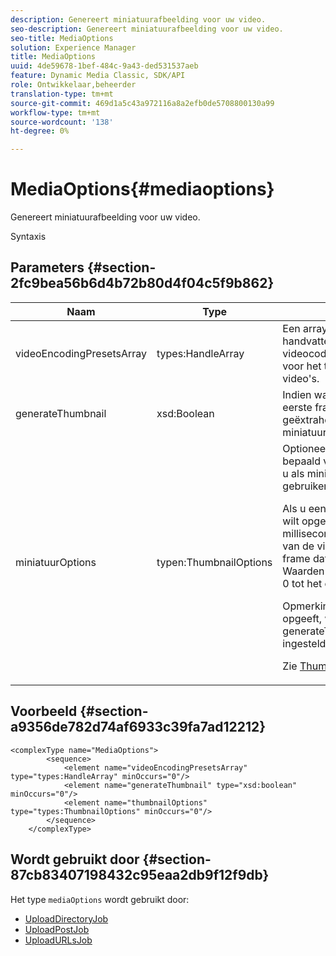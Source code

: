 ```yaml
---
description: Genereert miniatuurafbeelding voor uw video.
seo-description: Genereert miniatuurafbeelding voor uw video.
seo-title: MediaOptions
solution: Experience Manager
title: MediaOptions
uuid: 4de59678-1bef-484c-9a43-ded531537aeb
feature: Dynamic Media Classic, SDK/API
role: Ontwikkelaar,beheerder
translation-type: tm+mt
source-git-commit: 469d1a5c43a972116a8a2efb0de5708800130a99
workflow-type: tm+mt
source-wordcount: '138'
ht-degree: 0%

---
```



# MediaOptions{#mediaoptions}

Genereert miniatuurafbeelding voor uw video.

Syntaxis

## Parameters {#section-2fc9bea56b6d4b72b80d4f04c5f9b862}

<table id="table_04100BB8ABD84EF68B0A7CE3AD946414"> 
 <thead> 
  <tr> 
   <th colname="col1" class="entry"> Naam </th> 
   <th colname="col2" class="entry"> Type </th> 
   <th colname="col3" class="entry"> Beschrijving </th> 
  </tr> 
 </thead>
 <tbody> 
  <tr> 
   <td colname="col1"> <span class="codeph"> <span class="varname"> videoEncodingPresetsArray</span> </span> </td> 
   <td colname="col2"> <span class="codeph"> types:HandleArray</span> </td> 
   <td colname="col3">Een array met <span class="codeph"> PropertySet</span> handvatten die verwijzen naar videocoderingsvoorinstellingen voor het transcoderen van video's. </td> 
  </tr> 
  <tr> 
   <td colname="col1"> <span class="codeph"> <span class="varname"> generateThumbnail</span> </span> </td> 
   <td colname="col2"> <span class="codeph"> xsd:Boolean</span> </td> 
   <td colname="col3"> Indien waar (true), wordt het eerste frame van de video geëxtraheerd en gebruikt als miniatuurafbeelding. </td> 
  </tr> 
  <tr> 
   <td colname="col1"> <span class="codeph"> <span class="varname"> miniatuurOptions</span> </span> </td> 
   <td colname="col2"> <span class="codeph"> typen:ThumbnailOptions</span> </td> 
   <td colname="col3">Optioneel. Hiermee kunt u een bepaald videoframe kiezen dat u als miniatuurafbeelding wilt gebruiken. <p>Als u een miniatuurafbeelding wilt opgeven, geeft u de tijd (in milliseconden vanaf het begin van de video) door voor het frame dat u wilt gebruiken. Waarden kunnen variëren van 0 tot het einde van de video. <p>Opmerking: Als u de tijd onjuist opgeeft, wordt <span class="codeph"> generateThumbnail</span> standaard ingesteld op true. </p></p><p>Zie <a href="../../types/c-data-types/r-thumbnail-options.md#reference-370088b0a4ce4096b9b3e5489a368b5c" format="dita" scope="local"> ThumbnailOptions</a>. </p></td> 
  </tr> 
 </tbody> 
</table>

## Voorbeeld {#section-a9356de782d74af6933c39fa7ad12212}

```
<complexType name="MediaOptions">
        <sequence>
            <element name="videoEncodingPresetsArray" type="types:HandleArray" minOccurs="0"/>
            <element name="generateThumbnail" type="xsd:boolean" minOccurs="0"/>
            <element name="thumbnailOptions" type="types:ThumbnailOptions" minOccurs="0"/>
        </sequence>
    </complexType>
```

## Wordt gebruikt door {#section-87cb83407198432c95eaa2db9f12f9db}

Het type `mediaOptions` wordt gebruikt door:

* [UploadDirectoryJob](../../types/c-data-types/r-upload-directory-job.md#reference-e707ebf53b074c49ad983d1886e0bbb6)
* [UploadPostJob](../../types/c-data-types/r-upload-post-job.md#reference-bca2339b593f4637a687c33937215ef4)
* [UploadURLsJob](../../types/c-data-types/r-upload-urls-job.md#reference-8e9bc895268c4321b233dbeadc990398)

